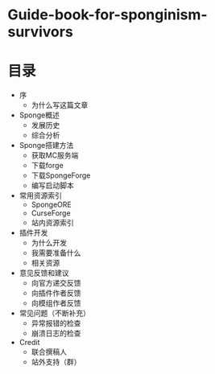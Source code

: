 # Guide-book-for-sponginism-survivors
# 目录
* 序
  * 为什么写这篇文章
* Sponge概述
  * 发展历史
  * 综合分析
* Sponge搭建方法
  * 获取MC服务端
  * 下载forge
  * 下载SpongeForge
  * 编写启动脚本
* 常用资源索引
  * SpongeORE
  * CurseForge
  * 站内资源索引
* 插件开发
  * 为什么开发
  * 我需要准备什么
  * 相关资源
* 意见反馈和建议
  * 向官方递交反馈
  * 向插件作者反馈
  * 向模组作者反馈
* 常见问题（不断补充）
  * 异常报错的检查
  * 崩溃日志的检查
* Credit
  * 联合撰稿人
  * 站外支持（群）

